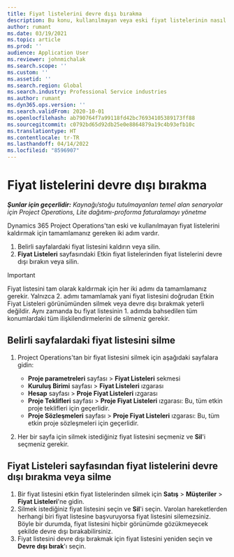 ```yaml
---
title: Fiyat listelerini devre dışı bırakma
description: Bu konu, kullanılmayan veya eski fiyat listelerinin nasıl devre dışı bırakılacağını ya da kaldırılacağını açıklamaktadır.
author: rumant
ms.date: 03/19/2021
ms.topic: article
ms.prod: ''
audience: Application User
ms.reviewer: johnmichalak
ms.search.scope: ''
ms.custom: ''
ms.assetid: ''
ms.search.region: Global
ms.search.industry: Professional Service industries
ms.author: rumant
ms.dyn365.ops.version: ''
ms.search.validFrom: 2020-10-01
ms.openlocfilehash: ab790764f7a99118fd42bc76934105389173ff88
ms.sourcegitcommit: c0792bd65d92db25e0e8864879a19c4b93efb10c
ms.translationtype: HT
ms.contentlocale: tr-TR
ms.lasthandoff: 04/14/2022
ms.locfileid: "8596907"
---
```

# <a name="deactivate-price-lists"></a>Fiyat listelerini devre dışı bırakma 

_**Şunlar için geçerlidir:** Kaynağı/stoğu tutulmayanları temel alan senaryolar için Project Operations, Lite dağıtımı-proforma faturalamayı yönetme_

Dynamics 365 Project Operations'tan eski ve kullanılmayan fiyat listelerini kaldırmak için tamamlamanız gereken iki adım vardır. 

1. Belirli sayfalardaki fiyat listesini kaldırın veya silin.
2. **Fiyat Listeleri** sayfasındaki Etkin fiyat listelerinden fiyat listelerini devre dışı bırakın veya silin.

>[!IMPORTANT]
> Fiyat listesini tam olarak kaldırmak için her iki adımı da tamamlamanız gerekir. Yalnızca 2. adımı tamamlamak yani fiyat listesini doğrudan Etkin Fiyat Listeleri görünümünden silmek veya devre dışı bırakmak yeterli değildir. Aynı zamanda bu fiyat listesinin 1. adımda bahsedilen tüm konumlardaki tüm ilişkilendirmelerini de silmeniz gerekir.

## <a name="delete-the-price-list-from-specific-pages"></a>Belirli sayfalardaki fiyat listesini silme
1. Project Operations'tan bir fiyat listesini silmek için aşağıdaki sayfalara gidin:  

      - **Proje parametreleri** sayfası > **Fiyat Listeleri** sekmesi
      - **Kuruluş Birimi** sayfası > **Fiyat Listeleri** ızgarası
      - **Hesap** sayfası > **Proje Fiyat Listeleri** ızgarası
      - **Proje Teklifleri** sayfası > **Proje Fiyat Listeleri** ızgarası: Bu, tüm etkin proje teklifleri için geçerlidir.
      - **Proje Sözleşmeleri** sayfası > **Proje Fiyat Listeleri** ızgarası: Bu, tüm etkin proje sözleşmeleri için geçerlidir.

 2. Her bir sayfa için silmek istediğiniz fiyat listesini seçmeniz ve **Sil**'i seçmeniz gerekir. 
 
## <a name="delete-or-deactivate-the-price-list-from-the-price-lists-page"></a>Fiyat Listeleri sayfasından fiyat listelerini devre dışı bırakma veya silme
 
1. Bir fiyat listesini etkin fiyat listelerinden silmek için **Satış** > **Müşteriler** > **Fiyat Listeleri**'ne gidin. 
2. Silmek istediğiniz fiyat listesini seçin ve **Sil**'i seçin. Varolan hareketlerden herhangi biri fiyat listesine başvuruyorsa fiyat listesini silemezsiniz. Böyle bir durumda, fiyat listesini hiçbir görünümde gözükmeyecek şekilde devre dışı bırakabilirsiniz. 
3. Fiyat listesini devre dışı bırakmak için fiyat listesini yeniden seçin ve **Devre dışı bırak**'ı seçin.   
